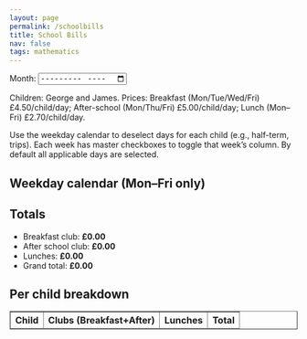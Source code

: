 ```yaml
---
layout: page
permalink: /schoolbills
title: School Bills
nav: false
tags: mathematics
---
```


<html lang="en">
<body>

<label for="monthInput">Month:</label>
<input id="monthInput" type="month" />

  <p>Children: George and James. Prices: Breakfast (Mon/Tue/Wed/Fri) £4.50/child/day; After-school (Mon/Thu/Fri) £5.00/child/day; Lunch (Mon–Fri) £2.70/child/day.</p>
  <p>Use the weekday calendar to deselect days for each child (e.g., half-term, trips). Each week has master checkboxes to toggle that week’s column. By default all applicable days are selected.</p>

  <h2>Weekday calendar (Mon–Fri only)</h2>
  <div id="calContainer"></div>

  <h2>Totals</h2>
  <ul>
    <li>Breakfast club: <strong id="breakfastTotal">£0.00</strong></li>
    <li>After school club: <strong id="afterTotal">£0.00</strong></li>
    <li>Lunches: <strong id="lunchTotal">£0.00</strong></li>
    <li>Grand total: <strong id="grandTotal">£0.00</strong></li>
  </ul>

  <h2>Per child breakdown</h2>
  <table border="1" cellpadding="6" cellspacing="0">
    <thead>
      <tr>
        <th>Child</th>
        <th>Clubs (Breakfast+After)</th>
        <th>Lunches</th>
        <th>Total</th>
      </tr>
    </thead>
    <tbody id="perChildBreakdown"></tbody>
  </table>

  <script>
    const PRICES = {
      breakfastPerChildPerDay: 4.50,
      afterPerChildPerDay: 5.00,
      lunchPerChildPerDay: 2.70,
    };

    const CHILDREN = ["George", "James"];
    const fmtGBP = new Intl.NumberFormat('en-GB', { style: 'currency', currency: 'GBP' });

    const monthInput   = document.getElementById('monthInput');
    const calContainer = document.getElementById('calContainer');

    const els = {
      breakfastTotal: document.getElementById('breakfastTotal'),
      afterTotal: document.getElementById('afterTotal'),
      lunchTotal: document.getElementById('lunchTotal'),
      grandTotal: document.getElementById('grandTotal'),
      perChildBreakdown: document.getElementById('perChildBreakdown'),
    };

    function getMonthParts(value) {
      if (!value) return null;
      const [y, m] = value.split('-').map(Number);
      return { year: y, monthIndex: m - 1 };
    }

    function daysInMonth(year, monthIndex) {
      return new Date(year, monthIndex + 1, 0).getDate();
    }

    function listWeekdays(year, monthIndex) {
      const labels = ['Sun','Mon','Tue','Wed','Thu','Fri','Sat'];
      const out = [];
      const nDays = daysInMonth(year, monthIndex);
      for (let d = 1; d <= nDays; d++) {
        const date = new Date(year, monthIndex, d);
        const wd = date.getDay();
        if (wd >= 1 && wd <= 5) {
          // group by ISO week number
          const week = getWeekNumber(date);
          out.push({ date, idx: d, weekday: wd, label: `${labels[wd]} ${d}`, week });
        }
      }
      return out;
    }

    function getWeekNumber(d) {
      d = new Date(Date.UTC(d.getFullYear(), d.getMonth(), d.getDate()));
      const dayNum = d.getUTCDay() || 7;
      d.setUTCDate(d.getUTCDate() + 4 - dayNum);
      const yearStart = new Date(Date.UTC(d.getUTCFullYear(),0,1));
      return Math.ceil((((d - yearStart) / 86400000) + 1)/7);
    }

    function rebuildCalendar() {
      const parts = getMonthParts(monthInput.value);
      if (!parts) return;
      const { year, monthIndex } = parts;
      const weekdays = listWeekdays(year, monthIndex);

      // Group by week number
      const grouped = {};
      weekdays.forEach(w => {
        if (!grouped[w.week]) grouped[w.week] = [];
        grouped[w.week].push(w);
      });

      let html = '';
      Object.keys(grouped).forEach(weekNum => {
        const days = grouped[weekNum];
        html += `<h3>Week ${weekNum}</h3>`;
        html += '<table border="1" cellpadding="4" cellspacing="0">';
        html += '<thead><tr><th>Date</th>';
        CHILDREN.forEach((child, ci) => {
          html += `<th>${child} Breakfast <input type="checkbox" data-master="${weekNum}-c${ci}B"></th>`;
          html += `<th>${child} After <input type="checkbox" data-master="${weekNum}-c${ci}A"></th>`;
          html += `<th>${child} Lunch <input type="checkbox" data-master="${weekNum}-c${ci}L"></th>`;
        });
        html += '</tr></thead><tbody>';
        days.forEach(({label, weekday}) => {
          html += '<tr>' + `<td>${label}</td>`;
          CHILDREN.forEach((child, ci) => {
            html += checkboxCell(ci, 'B', weekday, weekNum);
            html += checkboxCell(ci, 'A', weekday, weekNum);
            html += checkboxCell(ci, 'L', weekday, weekNum);
          });
          html += '</tr>';
        });
        html += '</tbody></table>';
      });
      calContainer.innerHTML = html;

      // Add listeners for masters and checkboxes
      calContainer.querySelectorAll('input[data-master]').forEach(m => {
        m.checked = true;
        applyMaster(m);
        m.addEventListener('change', () => { applyMaster(m); compute(); });
      });
      calContainer.querySelectorAll('tbody input[type="checkbox"]').forEach(cb => {
        cb.addEventListener('change', compute);
      });

      compute();
    }

    function checkboxCell(childIndex, slot, weekday, weekNum) {
      let enabled = false;
      if (slot === 'B') enabled = (weekday === 1 || weekday === 2 || weekday === 3 || weekday === 5);
      if (slot === 'A') enabled = (weekday === 1 || weekday === 4 || weekday === 5);
      if (slot === 'L') enabled = (weekday >= 1 && weekday <= 5);
      const disabledAttr = enabled ? '' : 'disabled';
      const checkedAttr = enabled ? 'checked' : '';
      return `<td style="text-align:center"><input type="checkbox" ${disabledAttr} ${checkedAttr} data-week="${weekNum}" data-child="${childIndex}" data-slot="${slot}"></td>`;
    }

    function applyMaster(masterCb) {
      const id = masterCb.getAttribute('data-master');
      const [weekNum, rest] = id.split('-');
      const child = rest[1]; // index string
      const slot = rest[2];
      calContainer.querySelectorAll(`tbody input[data-week="${weekNum}"][data-child="${child}"][data-slot="${slot}"]`).forEach(cb => {
        if (!cb.disabled) cb.checked = masterCb.checked;
      });
    }

    function compute() {
      const counts = CHILDREN.map(() => ({B:0,A:0,L:0}));

      calContainer.querySelectorAll('tbody input[type="checkbox"]').forEach(cb => {
        if (cb.checked && !cb.disabled) {
          const child = parseInt(cb.getAttribute('data-child'));
          const slot = cb.getAttribute('data-slot');
          counts[child][slot]++;
        }
      });

      const breakfastTotal = PRICES.breakfastPerChildPerDay * counts.reduce((s,c)=>s+c.B,0);
      const afterTotal     = PRICES.afterPerChildPerDay * counts.reduce((s,c)=>s+c.A,0);
      const lunchTotal     = PRICES.lunchPerChildPerDay * counts.reduce((s,c)=>s+c.L,0);
      const grandTotal = breakfastTotal + afterTotal + lunchTotal;

      els.breakfastTotal.textContent = fmtGBP.format(breakfastTotal);
      els.afterTotal.textContent     = fmtGBP.format(afterTotal);
      els.lunchTotal.textContent     = fmtGBP.format(lunchTotal);
      els.grandTotal.textContent     = fmtGBP.format(grandTotal);

      const rows = [];
      CHILDREN.forEach((child, ci) => {
        const clubs = PRICES.breakfastPerChildPerDay * counts[ci].B + PRICES.afterPerChildPerDay * counts[ci].A;
        const lunches = PRICES.lunchPerChildPerDay * counts[ci].L;
        rows.push(`<tr><td>${child}</td><td>${fmtGBP.format(clubs)}</td><td>${fmtGBP.format(lunches)}</td><td>${fmtGBP.format(clubs+lunches)}</td></tr>`);
      });
      els.perChildBreakdown.innerHTML = rows.join('');
    }

    (function init(){
      const now=new Date();
      const ym=`${now.getFullYear()}-${String(now.getMonth()+1).padStart(2,'0')}`;
      monthInput.value=ym;
      monthInput.addEventListener('input',rebuildCalendar);
      rebuildCalendar();
    })();
  </script>
</body>
</html>

